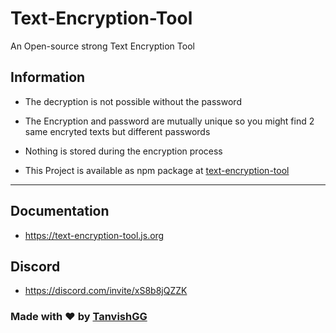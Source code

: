 # Text-Encryption-Tool
An Open-source strong Text Encryption Tool


## Information 
- The decryption is not possible without the password
- The Encryption and password are mutually unique so you might find 2 same encryted texts but different passwords
- Nothing is stored during the encryption process

- This Project is available as npm package at [text-encryption-tool](https://npmjs.com/package/text-encryption-tool)
---

## Documentation
- https://text-encryption-tool.js.org

## Discord
- https://discord.com/invite/xS8b8jQZZK
### Made with ❤️ by [TanvishGG](https://github.com/TanvishGG)
